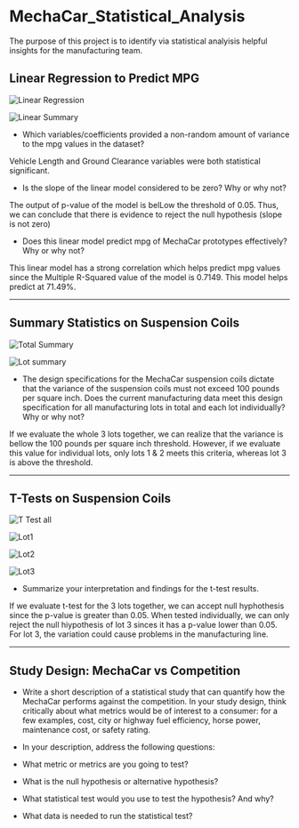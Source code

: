 # MechaCar_Statistical_Analysis

The purpose of this project is to identify via statistical analyisis helpful insights for the manufacturing team.

## Linear Regression to Predict MPG

![Linear Regression](https://user-images.githubusercontent.com/113866707/214742949-26702802-39ca-41ee-b3c5-8ab49ff2ca1b.png)

![Linear Summary](https://user-images.githubusercontent.com/113866707/214743002-d7cd56b6-82d7-40fe-aa18-de36d95d6593.png)

* Which variables/coefficients provided a non-random amount of variance to the mpg values in the dataset?

Vehicle Length and Ground Clearance variables were both statistical significant.


* Is the slope of the linear model considered to be zero? Why or why not?

The output of p-value of the model is belLow the threshold of 0.05. Thus, we can conclude that there is evidence to reject the null hypothesis (slope is not zero)


* Does this linear model predict mpg of MechaCar prototypes effectively? Why or why not?

This linear model has a strong correlation which helps predict mpg values since the Multiple R-Squared value of the model is 0.7149. This model helps predict at 71.49%.


---

## Summary Statistics on Suspension Coils

![Total Summary](https://user-images.githubusercontent.com/113866707/214745202-de7856fc-30e2-48b1-982d-8d15abc190d1.png)

![Lot summary](https://user-images.githubusercontent.com/113866707/214745405-07ab8046-5e9b-4f02-94c9-8a4c6f8ec635.png)

* The design specifications for the MechaCar suspension coils dictate that the variance of the suspension coils must not exceed 100 pounds per square inch. Does the current manufacturing data meet this design specification for all manufacturing lots in total and each lot individually? Why or why not?

If we evaluate the whole 3 lots together, we can realize that the variance is bellow the 100 pounds per square inch threshold. However, if we evaluate this value for individual lots, only lots 1 & 2 meets this criteria, whereas lot 3 is above the threshold.

---

## T-Tests on Suspension Coils

![T Test all](https://user-images.githubusercontent.com/113866707/214746207-3d32ff51-8397-4de8-8cda-c4a8d3b26e72.png)

![Lot1](https://user-images.githubusercontent.com/113866707/214748913-056dded2-d483-4a5f-b7f9-706d0d3fb3f1.png)

![Lot2](https://user-images.githubusercontent.com/113866707/214749133-54940da2-9085-4990-bd89-4396dd13b3c7.png)

![Lot3](https://user-images.githubusercontent.com/113866707/214749283-21124175-d270-48f7-9c17-00431015ccfc.png)

* Summarize your interpretation and findings for the t-test results.

If we evaluate t-test for the 3 lots together, we can accept null hyphothesis since the p-value is greater than 0.05. When tested individually, we can only reject the null hiypothesis of lot 3 sinces it has a p-value lower than 0.05. For lot 3, the variation could cause problems in the manufacturing line.

---

## Study Design: MechaCar vs Competition

* Write a short description of a statistical study that can quantify how the MechaCar performs against the competition. In your study design, think critically about what metrics would be of interest to a consumer: for a few examples, cost, city or highway fuel efficiency, horse power, maintenance cost, or safety rating.

* In your description, address the following questions:

- What metric or metrics are you going to test?


- What is the null hypothesis or alternative hypothesis?
- What statistical test would you use to test the hypothesis? And why?
- What data is needed to run the statistical test?
